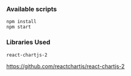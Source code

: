 ### Available scripts
    npm install 
    npm start

### Libraries Used
    react-chartjs-2 
   https://github.com/reactchartjs/react-chartjs-2
